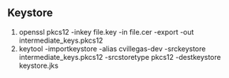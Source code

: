 ## Keystore
1. openssl pkcs12 -inkey file.key -in file.cer -export -out intermediate_keys.pkcs12 
2. keytool -importkeystore -alias cvillegas-dev -srckeystore intermediate_keys.pkcs12 -srcstoretype pkcs12 -destkeystore keystore.jks